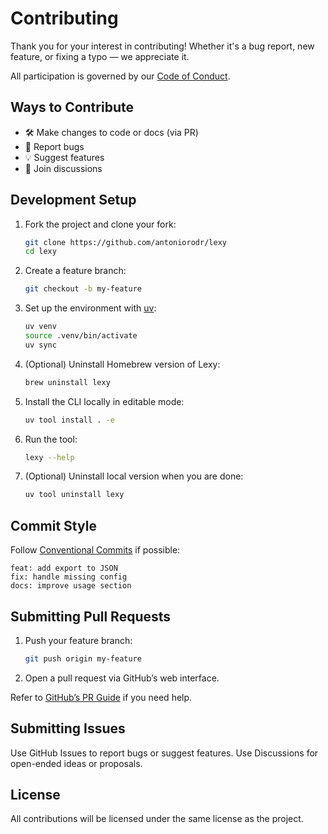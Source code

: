 # Contributing

Thank you for your interest in contributing! Whether it's a bug report, new feature, or fixing a typo — we appreciate it.

All participation is governed by our [Code of Conduct](CODE_OF_CONDUCT.md).

## Ways to Contribute

- 🛠️ Make changes to code or docs (via PR)
- 🐞 Report bugs
- 💡 Suggest features
- 💬 Join discussions

## Development Setup

1. Fork the project and clone your fork:

   ```bash
   git clone https://github.com/antoniorodr/lexy
   cd lexy
   ```

2. Create a feature branch:

   ```bash
   git checkout -b my-feature
   ```

3. Set up the environment with [uv](https://github.com/astral-sh/uv):

   ```bash
   uv venv
   source .venv/bin/activate
   uv sync
   ```

4. (Optional) Uninstall Homebrew version of Lexy:

   ```bash
   brew uninstall lexy
   ```

5. Install the CLI locally in editable mode:

   ```bash
   uv tool install . -e
   ```

6. Run the tool:

   ```bash
   lexy --help
   ```

7. (Optional) Uninstall local version when you are done:

   ```bash
   uv tool uninstall lexy
   ```

## Commit Style

Follow [Conventional Commits](https://www.conventionalcommits.org/) if possible:

```
feat: add export to JSON
fix: handle missing config
docs: improve usage section
```

## Submitting Pull Requests

1. Push your feature branch:

   ```bash
   git push origin my-feature
   ```

2. Open a pull request via GitHub’s web interface.

Refer to [GitHub’s PR Guide](https://docs.github.com/en/pull-requests/collaborating-with-pull-requests/proposing-changes-to-your-work-with-pull-requests/creating-a-pull-request) if you need help.

## Submitting Issues

Use GitHub Issues to report bugs or suggest features.
Use Discussions for open-ended ideas or proposals.

## License

All contributions will be licensed under the same license as the project.
